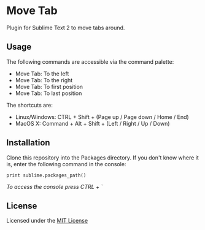 Move Tab
========

Plugin for Sublime Text 2 to move tabs around.

Usage
-----

The following commands are accessible via the command palette:

- Move Tab: To the left
- Move Tab: To the right
- Move Tab: To first position
- Move Tab: To last position

The shortcuts are:

- Linux/Windows: CTRL + Shift + (Page up / Page down / Home / End)
- MacOS X: Command + Alt + Shift + (Left / Right / Up / Down)

Installation
------------

Clone this repository into the Packages directory. If you don't know where it is, enter the following command in the console:

    print sublime.packages_path()

_To access the console press CTRL + `_

License
-------

Licensed under the [MIT License](http://www.opensource.org/licenses/mit-license.php)